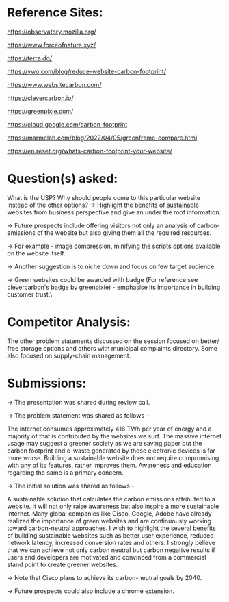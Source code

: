 # Reference Sites:

https://observatory.mozilla.org/

https://www.forceofnature.xyz/

https://terra.do/

https://vwo.com/blog/reduce-website-carbon-footprint/

https://www.websitecarbon.com/

https://clevercarbon.io/

https://greenpixie.com/

https://cloud.google.com/carbon-footprint

https://marmelab.com/blog/2022/04/05/greenframe-compare.html

https://en.reset.org/whats-carbon-footprint-your-website/

# Question(s) asked:

What is the USP? Why should people come to this particular website instead of the other options? 
-> Highlight the benefits of sustainable websites from business perspective and give an under the roof information.

-> Future prospects include offering visitors not only an analysis of carbon-emissions of the website but also giving them all the required resources.

-> For example - image compression, minifying the scripts options available on the website itself.

-> Another suggestion is to niche down and focus on few target audience.

-> Green websites could be awarded with badge (For reference see clevercarbon's badge by greenpixie) - emphasise its importance in building customer trust.\

# Competitor Analysis:

The other problem statements discussed on the session focused on better/ free storage options and others with municipal complaints directory. Some also focused on supply-chain management.

# Submissions:

-> The presentation was shared during review call.

-> The problem statement was shared as follows - 

The internet consumes approximately 416 TWh per year of energy and a majority of that is contributed by the websites we surf. The massive internet usage may suggest a greener society as we are saving paper but the carbon footprint and e-waste generated by these electronic devices is far more worse. Building a sustainable website does not require compromising with any of its features, rather improves them. Awareness and education regarding the same is a primary concern. 


-> The initial solution was shared as follows - 

A sustainable solution that calculates the carbon emissions attributed to a website. It will not only raise awareness but also inspire a more sustainable internet. Many global companies like Cisco, Google, Adobe have already realized the importance of green websites and are continuously working toward carbon-neutral approaches. I wish to highlight the several benefits of building sustainable websites such as better user experience, reduced network latency, increased conversion rates and others. I strongly believe that we can achieve not only carbon neutral but carbon negative results if users and developers are motivated and convinced from a commercial stand point to create greener websites.

-> Note that Cisco plans to achieve its carbon-neutral goals by 2040.

-> Future prospects could also include a chrome extension.

